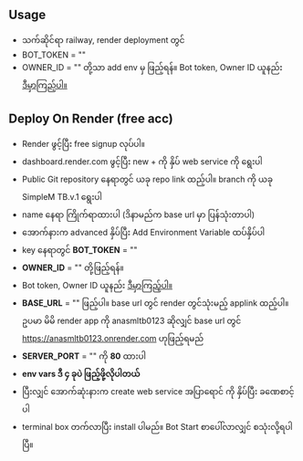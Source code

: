 ## Usage

- သက်ဆိုင်ရာ railway, render deployment တွင်
- BOT_TOKEN = ""
- OWNER_ID = "" တို့သာ add env မှ ဖြည့်ရန်။ Bot token, Owner ID ယူနည်း [ဒီမှာကြည့်ပါ။](https://t.me/drivetalkchannel/161)

## Deploy On Render (free acc)
- Render ဖွင့်ပြီး free signup လုပ်ပါ။
- dashboard.render.com ဖွင့်ပြီး new + ကို နှိပ် web service ကို ရွေးပါ
- Public Git repository နေရာတွင် ယခု repo link ထည့်ပါ။ branch ကို ယခု SimpleM
TB.v.1 ရွေးပါ
- name နေရာ ကြိုက်ရာထားပါ (ဒိနာမည်က base url မှာ ပြန်သုံးတာပါ)
- အောက်နားက advanced နှိပ်ပြီး Add Environment Variable ထပ်နှိပ်ပါ
- key နေရာတွင် **BOT_TOKEN** = ""
- **OWNER_ID** = "" တို့ဖြည့်ရန်။ 
- Bot token, Owner ID ယူနည်း [ဒီမှာကြည့်ပါ။](https://t.me/drivetalkchannel/161)
- **BASE_URL** = "" ဖြည့်ပါ။ base url တွင် render တွင်သုံးမည့် applink ထည့်ပါ။ ဥပမာ မိမိ render app ကို anasmltb0123 ဆိုလျှင် base url တွင် https://anasmltb0123.onrender.com ဟုဖြည့်ရမည်
- **SERVER_PORT** = ""  ကို **80** ထားပါ
- **env vars ဒီ ၄ ခုပဲ ဖြည့်ဖို့လိုပါတယ်**
- ပြီးလျှင် အောက်ဆုံးနားက create web service အပြာရောင် ကို နှိပ်ပြီး ခဏေစာင့်ပါ
- terminal box တက်လာပြီး install ပါမည်။ Bot Start စာပေါ်လာလျှင် စသုံးလို့ရပါပြီ။
